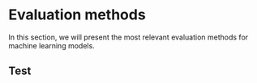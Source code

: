 # Evaluation methods
In this section, we will present the most relevant evaluation methods for machine learning models.
## Test